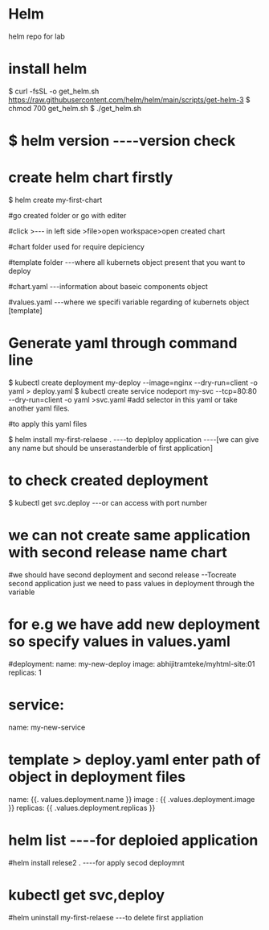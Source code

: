 # Helm
helm repo for lab

# install helm 
$ curl -fsSL -o get_helm.sh https://raw.githubusercontent.com/helm/helm/main/scripts/get-helm-3
$ chmod 700 get_helm.sh
$ ./get_helm.sh

# $ helm version   ----version check

# create helm chart firstly 

$ helm create my-first-chart

 #go created folder or go with editer 

#click >--- in left side >file>open workspace>open created chart 

#chart folder used for require depiciency

#template folder ---where all kubernets object present that you want to deploy 

#chart.yaml ---information about baseic components object

#values.yaml  ---where we specifi variable  regarding of kubernets object [template]

# Generate yaml through command line 
$ kubectl create deployment my-deploy --image=nginx --dry-run=client -o yaml > deploy.yaml
$ kubectl create service nodeport my-svc --tcp=80:80 --dry-run=client -o yaml >svc.yaml
#add selector  in this yaml or take another yaml files.

#to apply this yaml files

$ helm install my-first-relaese  .   ----to deplploy application  ----[we can give any name but should be unserastanderble of first application]

# to check created deployment

$ kubectl get svc.deploy       ---or can access with port number

# we can not create same application with second release name chart 

#we should have second deployment and second release   --Tocreate second application just we need to pass values in deployment through the variable 

# for e.g  we have add new deployment so  specify values in values.yaml

#deployment:
  name: my-new-deploy
  image: abhijitramteke/myhtml-site:01   
  replicas: 1

# service:
  name: my-new-service 

# template >  deploy.yaml   enter path of object in deployment files

name: {{. values.deployment.name }}
image : {{ .values.deployment.image }}
replicas: {{ .values.deployment.replicas }}


# helm list  ----for deploied application 

#helm install relese2 . ----for apply secod deploymnt 

# kubectl get svc,deploy

#helm uninstall my-first-relaese ---to delete first appliation 





